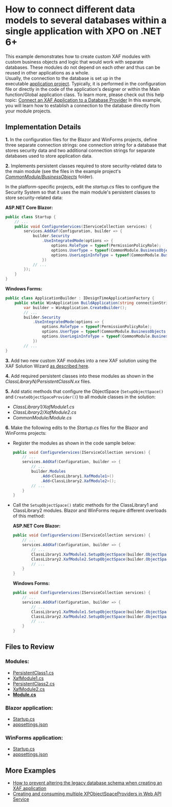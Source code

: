 # How to connect different data models to several databases within a single application with XPO on .NET 6+

This example demonstrates how to create custom XAF modules with custom business objects and logic that would work with separate databases. These modules do not depend on each other and thus can be reused in other applications as a whole.  
Usually, the connection to the database is set up in the executable [application project](http://documentation.devexpress.com/#Xaf/CustomDocument2569). Typically, it is performed in the configuration file or directly in the code of the application's designer or within the Main function/Global application class. To learn more, please check out this help topic: [Connect an XAF Application to a Database Provider](http://documentation.devexpress.com/#Xaf/CustomDocument3155) In this example, you will learn how to establish a connection to the database directly from your module projects.

## Implementation Details

**1.** In the configuration files for the Blazor and WinForms projects, define three separate connection strings: one connection string for a database that stores security data and two additional connection strings for separate databases used to store application data.

**2.** Implements persistent classes required to store security-related data to the main module (see the files in the example project's _[CommonModule/BusinessObjects](./CommonModule/BusinessObjects/)_ folder).

In the platform-specific projects, edit the _startup.cs_ files to configure the Security System so that it uses the main module's persistent classes to store security-related data:

  **ASP.NET Core Blazor:**

  ```cs
  public class Startup {
      // ...
      public void ConfigureServices(IServiceCollection services) {
          services.AddXaf(Configuration, builder => {
              builder.Security
                  .UseIntegratedMode(options => {
                      options.RoleType = typeof(PermissionPolicyRole);
                      options.UserType = typeof(CommonModule.BusinessObjects.ApplicationUser);
                      options.UserLoginInfoType = typeof(CommonModule.BusinessObjects.ApplicationUserLoginInfo);
                  })
              // ...
          });
      }
  }
  ```

  **Windows Forms:**

  ```cs
  public class ApplicationBuilder : IDesignTimeApplicationFactory {
      public static WinApplication BuildApplication(string connectionString) {
          var builder = WinApplication.CreateBuilder();
          // ...
          builder.Security
              .UseIntegratedMode(options => {
                  options.RoleType = typeof(PermissionPolicyRole);
                  options.UserType = typeof(CommonModule.BusinessObjects.ApplicationUser);
                  options.UserLoginInfoType = typeof(CommonModule.BusinessObjects.ApplicationUserLoginInfo);
              })
          // ...
  }
  ```

**3.** Add two new custom XAF modules into a new XAF solution using the XAF Solution Wizard [as described here](https://docs.devexpress.com/eXpressAppFramework/118046/application-shell-and-base-infrastructure/application-solution-components/modules).

**4.** Add required persistent classes into these modules as shown in the _ClassLibraryN/PersistentClassN.xx_ files.

**5.** Add static methods that configure the ObjectSpace (`SetupObjectSpace()` and `CreateObjectSpaceProvider()`) to all module classes in the solution:

- _ClassLibrary1/XafModule1.cs_
- _ClassLibrary2/XafModule2.cs_
- _CommonModule/Module.cs_

**6.** Make the following edits to the _Startup.cs_ files for the Blazor and WinForms projects:

- Register the modules as shown in the code sample below:

  ```cs
  public void ConfigureServices(IServiceCollection services) {
      // ...
      services.AddXaf(Configuration, builder => {
          // ...
          builder.Modules 
              .Add<ClassLibrary1.XafModule1>()
              .Add<ClassLibrary2.XafModule2>();
          // ...
      }
  }
  ```

- Call the `SetupObjectSpace()` static methods for the ClassLibrary1 and ClassLibrary2 modules. Blazor and WinForms require different overloads of this method:

  **ASP.NET Core Blazor:**

  ```cs
  public void ConfigureServices(IServiceCollection services) {
      // ...
      services.AddXaf(Configuration, builder => {
          // ...
          ClassLibrary1.XafModule1.SetupObjectSpace(builder.ObjectSpaceProviders, Configuration);
          ClassLibrary2.XafModule2.SetupObjectSpace(builder.ObjectSpaceProviders, Configuration);
          // ...
      }
  }
  ```

  **Windows Forms:**

  ```cs
  public void ConfigureServices(IServiceCollection services) {
      // ...
      services.AddXaf(Configuration, builder => {
          // ...
          ClassLibrary1.XafModule1.SetupObjectSpace(builder.ObjectSpaceProviders);
          ClassLibrary2.XafModule2.SetupObjectSpace(builder.ObjectSpaceProviders);
          // ...
      }
  }
  ```

## Files to Review

### Modules:

* [PersistentClass1.cs](./ClassLibrary1/PersistentClass1.cs)
* [XafModule1.cs](./ClassLibrary1/XafModule1.cs)
* [PersistentClass2.cs](./ClassLibrary2/PersistentClass2.cs)
* [XafModule2.cs](./ClassLibrary2/XafModule2.cs)
* **[Module.cs](./CommonModule/CommonModule.cs)**

### Blazor application:

* [Startup.cs](./TwoXpoModelsForDifferentDatabases.Blazor.Server/Startup.cs)
* [appsettings.json](./TwoXpoModelsForDifferentDatabases.Blazor.Server/appsettings.json)

### WinForms application:

* [Startup.cs](./TwoXpoModelsForDifferentDatabases.Win/Startup.cs)
* [appsettings.json](./TwoXpoModelsForDifferentDatabases.Win/App.config)

## More Examples

- [How to prevent altering the legacy database schema when creating an XAF application](https://github.com/DevExpress-Examples/XAF_how-to-prevent-altering-the-legacy-database-schema-when-creating-an-xaf-application-e1150)
- [Creating and consuming multiple XPObjectSpaceProviders in Web API Service](https://supportcenter.devexpress.com/internal/ticket/details/T1122851)